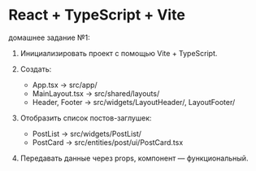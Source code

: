 # React + TypeScript + Vite

домашнее задание №1:

1. Инициализировать проект с помощью Vite + TypeScript.
2. Создать:
   - App.tsx → src/app/
   - MainLayout.tsx → src/shared/layouts/
   - Header, Footer → src/widgets/LayoutHeader/, LayoutFooter/

3. Отобразить список постов-заглушек:
   - PostList → src/widgets/PostList/
   - PostCard → src/entities/post/ui/PostCard.tsx

4. Передавать данные через props, компонент — функциональный.

